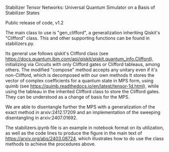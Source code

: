 Stabilizer Tensor Networks: Universal Quantum Simulator on a Basis of Stabilizer States

Public release of code, v1.2

The main class to use is "gen_clifford", a generalization inheriting Qiskit's "Clifford" class. This and other supporting functions can be found in stabilizers.py. 

Its general use follows qiskit's Clifford class (see https://docs.quantum.ibm.com/api/qiskit/qiskit.quantum_info.Clifford), initializing via Circuits with only Clifford gates or Clifford tableaus, among others.
The modified "compose" method accepts any unitary even if it's non-Clifford, which is decomposed with our own methods 
It stores the vector of complex coefficients for a quantum state in MPS form, using quimb (see https://quimb.readthedocs.io/en/latest/tensor-1d.html), while using the tableau in the inherited Clifford class to store the Clifford gates. They can be understood as a change of basis for the MPS.

We are able to disentangle further the MPS with a generalization of the exact method in arxiv:2412.17209 and an implementation of the sweeping disentangling in arxiv:2407.01692.

The stabilizers.ipynb file is an example in notebook format on its utilization, as well as the code lines to produce the figure in the main text of https://arxiv.org/abs/2403.08724, which illustrates how to do use the class methods to achieve the procedures above.
